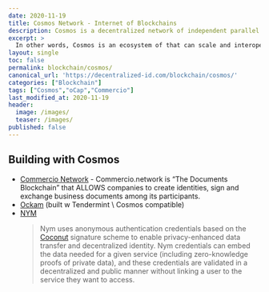 ```yaml
---
date: 2020-11-19
title: Cosmos Network - Internet of Blockchains
description: Cosmos is a decentralized network of independent parallel blockchains, each powered by consensus algorithms like Tendermint consensus.
excerpt: >
  In other words, Cosmos is an ecosystem of that can scale and interoperate with each other. Before Cosmos, blockchains were siloed and unable to communicate with each other. They were hard to build and could only handle a small amount of per second. Cosmos solves these problems with a new technical vision. In order to understand this vision we need to go back to the fundamentals of blockchain technology.
layout: single
toc: false
permalink: blockchain/cosmos/
canonical_url: 'https://decentralized-id.com/blockchain/cosmos/'
categories: ["Blockchain"]
tags: ["Cosmos","oCap","Commercio"]
last_modified_at: 2020-11-19
header:
  image: /images/
  teaser: /images/
published: false
---
```




## Building with Cosmos

* [Commercio Network](https://commercio.network/) - Commercio.network is “The Documents Blockchain” that ALLOWS  companies to create identities, sign and exchange business documents among its participants.
* [Ockam](https://www.ockam.io/) (built w Tendermint \ Cosmos compatible)
* [NYM](https://nymtech.net/)
  > Nym uses anonymous authentication credentials based on the [Coconut](https://arxiv.org/abs/1802.07344) signature scheme to enable privacy-enhanced data transfer and decentralized identity. Nym credentials can embed the data needed for a given service (including zero-knowledge proofs of private data), and these credentials are validated in a decentralized and public manner without linking a user to the service they want to access.